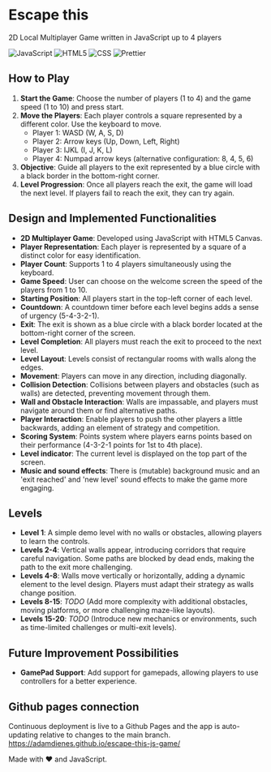 # Escape this

2D Local Multiplayer Game written in JavaScript up to 4 players

![JavaScript](https://img.shields.io/badge/javascript-%23323330.svg?style=for-the-badge&logo=javascript&logoColor=%23F7DF1E)
![HTML5](https://img.shields.io/badge/HTML-239120?style=for-the-badge&logo=html5&logoColor=white)
![CSS](https://img.shields.io/badge/CSS3-1572B6?style=for-the-badge&logo=css3&logoColor=white)
![Prettier](https://img.shields.io/badge/prettier-1A2C34?style=for-the-badge&logo=prettier&logoColor=F7BA3E)

## How to Play

1. **Start the Game**: Choose the number of players (1 to 4) and the game speed (1 to 10) and press start.
2. **Move the Players**: Each player controls a square represented by a different color. Use the keyboard to move.
    - Player 1: WASD (W, A, S, D)
    - Player 2: Arrow keys (Up, Down, Left, Right)
    - Player 3: IJKL (I, J, K, L)
    - Player 4: Numpad arrow keys (alternative configuration: 8, 4, 5, 6)
3. **Objective**: Guide all players to the exit represented by a blue circle with a black border in the bottom-right corner.
4. **Level Progression**: Once all players reach the exit, the game will load the next level. If players fail to reach the exit, they can try again.

## Design and Implemented Functionalities

-   **2D Multiplayer Game**: Developed using JavaScript with HTML5 Canvas.
-   **Player Representation**: Each player is represented by a square of a distinct color for easy identification.
-   **Player Count**: Supports 1 to 4 players simultaneously using the keyboard.
-   **Game Speed**: User can choose on the welcome screen the speed of the players from 1 to 10.
-   **Starting Position**: All players start in the top-left corner of each level.
-   **Countdown**: A countdown timer before each level begins adds a sense of urgency (5-4-3-2-1).
-   **Exit**: The exit is shown as a blue circle with a black border located at the bottom-right corner of the screen.
-   **Level Completion**: All players must reach the exit to proceed to the next level.
-   **Level Layout**: Levels consist of rectangular rooms with walls along the edges.
-   **Movement**: Players can move in any direction, including diagonally.
-   **Collision Detection**: Collisions between players and obstacles (such as walls) are detected, preventing movement through them.
-   **Wall and Obstacle Interaction**: Walls are impassable, and players must navigate around them or find alternative paths.
-   **Player Interaction**: Enable players to push the other players a little backwards, adding an element of strategy and competition.
-   **Scoring System**: Points system where players earns points based on their performance (4-3-2-1 points for 1st to 4th place).
-   **Level indicator**: The current level is displayed on the top part of the screen.
-   **Music and sound effects**: There is (mutable) background music and an 'exit reached' and 'new level' sound effects to make the game more engaging.

## Levels

-   **Level 1**: A simple demo level with no walls or obstacles, allowing players to learn the controls.
-   **Levels 2-4**: Vertical walls appear, introducing corridors that require careful navigation. Some paths are blocked by dead ends, making the path to the exit more challenging.
-   **Levels 4-8**: Walls move vertically or horizontally, adding a dynamic element to the level design. Players must adapt their strategy as walls change position.
-   **Levels 8-15**: _TODO_ (Add more complexity with additional obstacles, moving platforms, or more challenging maze-like layouts).
-   **Levels 15-20**: _TODO_ (Introduce new mechanics or environments, such as time-limited challenges or multi-exit levels).

## Future Improvement Possibilities

-   **GamePad Support**: Add support for gamepads, allowing players to use controllers for a better experience.

## Github pages connection

Continuous deployment is live to a Github Pages and the app is auto-updating relative to changes to the main branch. https://adamdienes.github.io/escape-this-js-game/

Made with ❤️ and JavaScript.
